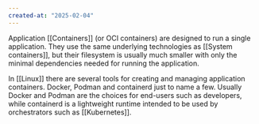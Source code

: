 ```yaml
---
created-at: "2025-02-04"
---
```


Application [[Containers]] (or OCI containers) are designed to run a single application. They use the same underlying technologies as [[System containers]], but their filesystem is usually much smaller with only the minimal dependencies needed for running the application.

In [[Linux]] there are several tools for creating and managing application containers. Docker, Podman and containerd just to name a few. Usually Docker and Podman are the choices for end-users such as developers, while containerd is a lightweight runtime intended to be used by orchestrators such as [[Kubernetes]].
